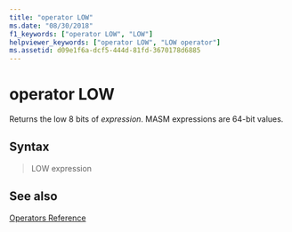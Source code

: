 ```yaml
---
title: "operator LOW"
ms.date: "08/30/2018"
f1_keywords: ["operator LOW", "LOW"]
helpviewer_keywords: ["operator LOW", "LOW operator"]
ms.assetid: d09e1f6a-dcf5-444d-81fd-3670178d6885
---
```

# operator LOW

Returns the low 8 bits of *expression*. MASM expressions are 64-bit values.

## Syntax

> LOW expression

## See also

[Operators Reference](../../assembler/masm/operators-reference.md)<br/>
